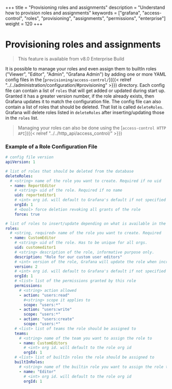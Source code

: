 +++
title = "Provisioning roles and assignments"
description = "Understand how to provision roles and assignments"
keywords = ["grafana", "access-control", "roles", "provisioning", "assignments", "permissions", "enterprise"]
weight = 120
+++

# Provisioning roles and assignments

> This feature is available from v8.0 Enterprise Build

It is possible to manage your roles and even assign them to builtIn roles ("Viewer", "Editor", "Admin", "Grafana Admin") by adding one or more YAML config files in the [`provisioning/access-control/`]({{< relref "../../administration/configuration/#provisioning" >}}) directory. Each config file can contain a list of `roles` that will get added or updated during start up. Granted it has a greater version number, if the role already exists, then Grafana updates it to match the configuration file. The config file can also contain a list of roles that should be deleted. That list is called `deleteRoles`. Grafana will delete roles listed in `deleteRoles` after inserting/updating those in the `roles` list.

> Managing your roles can also be done using the [`access-control HTTP API`]({{< relref "../../http_api/access_control/" >}})

### Example of a Role Configuration File

```yaml
# config file version
apiVersion: 1

# list of roles that should be deleted from the database
deleteRoles:
  # <string> name of the role you want to create. Required if no uid
  - name: ReportEditor
    # <string> uid of the role. Required if no name
    uid: reporteditor1
    # <int> org id. will default to Grafana's default if not specified
    orgId: 1
    # <bool> force deletion revoking all grants of the role
    force: true

# list of roles to insert/update depending on what is available in the database
roles:
  # <string, required> name of the role you want to create. Required
  - name: CustomEditor
    # <string> uid of the role. Has to be unique for all orgs.
    uid: customeditor1
    # <string> description of the role, informative purpose only.
    description: "Role for our custom user editors"
    # <int> version of the role, Grafana will update the role when increased
    version: 2
    # <int> org id. will default to Grafana's default if not specified
    orgId: 1
    # <list> list of the permissions granted by this role
    permissions:
      # <string> action allowed
      - action: "users:read"
        #<string> scope it applies to
        scope: "users:*"
      - action: "users:write"
        scope: "users:*"
      - action: "users:create"
        scope: "users:*"
    # <list> list of teams the role should be assigned to
    teams:
      # <string> name of the team you want to assign the role to
      - name: CustomEditors
        # <int> org id. will default to the role org id
        orgId: 1
    # <list> list of builtIn roles the role should be assigned to
    builtInRoles:
      # <string> name of the builtin role you want to assign the role to
      - name: "Editor"
        # <int> org id. will default to the role org id
        orgId: 1
```

